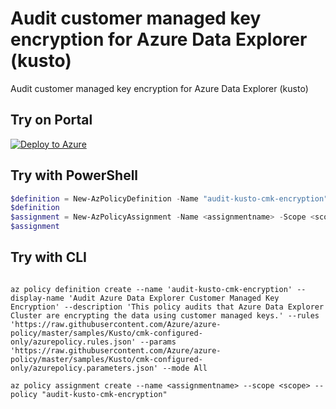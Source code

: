 # Audit customer managed key encryption for Azure Data Explorer (kusto)

Audit customer managed key encryption for Azure Data Explorer (kusto)

## Try on Portal

[![Deploy to Azure](http://azuredeploy.net/deploybutton.png)](https://portal.azure.com/#blade/Microsoft_Azure_Policy/CreatePolicyDefinitionBlade/uri/https%3A%2F%2Fraw.githubusercontent.com%2FAzure%2Fazure-policy%2Fmaster%2Fsamples%2FKusto%2Fcmk-configured-only%2Fazurepolicy.json)

## Try with PowerShell

````powershell
$definition = New-AzPolicyDefinition -Name "audit-kusto-cmk-encryption" -DisplayName "Audit Azure Data Explorer Customer Managed Key Encryption" -description "This policy audits that Azure Data Explorer Cluster are encrypting the data using customer managed keys." -Policy 'https://raw.githubusercontent.com/Azure/azure-policy/master/samples/Kusto/cmk-configured-only/azurepolicy.rules.json' -Parameter 'https://raw.githubusercontent.com/Azure/azure-policy/master/samples/Kusto/cmk-configured-only/azurepolicy.parameters.json' -Mode All
$definition
$assignment = New-AzPolicyAssignment -Name <assignmentname> -Scope <scope>  -PolicyDefinition $definition
$assignment 
````



## Try with CLI

````cli

az policy definition create --name 'audit-kusto-cmk-encryption' --display-name 'Audit Azure Data Explorer Customer Managed Key Encryption' --description 'This policy audits that Azure Data Explorer Cluster are encrypting the data using customer managed keys.' --rules 'https://raw.githubusercontent.com/Azure/azure-policy/master/samples/Kusto/cmk-configured-only/azurepolicy.rules.json' --params 'https://raw.githubusercontent.com/Azure/azure-policy/master/samples/Kusto/cmk-configured-only/azurepolicy.parameters.json' --mode All

az policy assignment create --name <assignmentname> --scope <scope> --policy "audit-kusto-cmk-encryption" 

````
